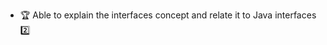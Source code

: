 * <span id="outcome-inheritance-interfaces-one">:trophy: Able to explain the interfaces concept and relate it to Java interfaces :two:</span>
